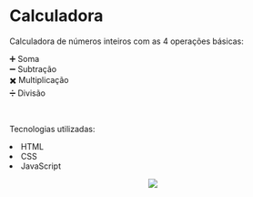 <h1 align="left">  Calculadora</h1>

<p align="left">Calculadora de números inteiros com as 4 operações básicas:</p> 

➕  Soma <br>
➖  Subtração <br>
✖️  Multiplicação <br>
➗  Divisão

<br>
<p align="left">Tecnologias utilizadas:</p>

<li>HTML</li> 
<li>CSS</li>
<li>JavaScript</li>

<p align="center">
  <img src="https://user-images.githubusercontent.com/99663199/161562566-218d242d-2dbb-44b3-9869-69973b200af5.gif">
</p>

